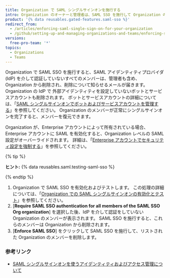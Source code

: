 ```yaml
---
title: Organization で SAML シングルサインオンを施行する
intro: Organization のオーナーと管理者は、SAML SSO を施行して Organization のすべてのメンバーがアイデンティティプロバイダを介して認証する必要があるようにできます。
product: '{% data reusables.gated-features.saml-sso %}'
redirect_from:
  - /articles/enforcing-saml-single-sign-on-for-your-organization
  - /github/setting-up-and-managing-organizations-and-teams/enforcing-saml-single-sign-on-for-your-organization
versions:
  free-pro-team: '*'
topics:
  - Organizations
  - Teams
---
```


Organization で SAML SSO を施行すると、SAML アイデンティティプロバイダ (IdP) を介して認証していないすべてのメンバーは、管理者も含め、Organization から削除され、削除について知らせるメールが届きます。 Organization の IdP で 外部アイデンティティを設定していないボットとサービスアカウントも削除されます。 ボットとサービスアカウントの詳細については、「[SAML シングルサインオンでボットおよびサービスアカウントを管理する](/articles/managing-bots-and-service-accounts-with-saml-single-sign-on)」を参照してください。 Organization のメンバーが正常にシングルサインオンを完了すると、メンバーを復元できます。

Organization が、Enterprise アカウントによって所有されている場合、Enterprise アカウントに SAML を有効化すると、Organization レベルの SAML 設定がオーバーライドされます。 詳細は、「[Enterprise アカウントでセキュリティ設定を強制する](/github/setting-up-and-managing-your-enterprise/enforcing-security-settings-in-your-enterprise-account)」を参照してください。

{% tip %}

**ヒント:** {% data reusables.saml.testing-saml-sso %}

{% endtip %}

1. Organization で SAML SSO を有効化およびテストします。 この処理の詳細については、「[Organization での SAML シングルサインオンの有効化とテスト](/articles/enabling-and-testing-saml-single-sign-on-for-your-organization)」を参照してください。
2. [**Require SAML SSO authentication for all members of the SAML SSO Org organization**] を選択した後、IdP を介して認証をしていない Organization のメンバーが表示されます。 SAML SSO を施行すると、これらのメンバーは Organization から削除されます。
3. [**Enforce SAML SSO**] をクリックして SAML SSO を施行して、リストされた Organization のメンバーを削除します。

### 参考リンク

- [SAML シングルサインオンを使うアイデンティティおよびアクセス管理について](/articles/about-identity-and-access-management-with-saml-single-sign-on)
